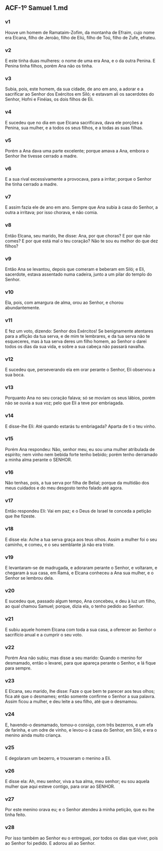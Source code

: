 ## ACF-1º Samuel 1.md
### v1
 Houve um homem de Ramataim-Zofim, da montanha de Efraim, cujo nome era Elcana, filho de Jeroão, filho de Eliú, filho de Toú, filho de Zufe, efrateu.
### v2
 E este tinha duas mulheres: o nome de uma era Ana, e o da outra Penina. E Penina tinha filhos, porém Ana não os tinha.
### v3
 Subia, pois, este homem, da sua cidade, de ano em ano, a adorar e a sacrificar ao Senhor dos Exércitos em Siló; e estavam ali os sacerdotes do Senhor, Hofni e Finéias, os dois filhos de Eli.
### v4
 E sucedeu que no dia em que Elcana sacrificava, dava ele porções a Penina, sua mulher, e a todos os seus filhos, e a todas as suas filhas.
### v5
 Porém a Ana dava uma parte excelente; porque amava a Ana, embora o Senhor lhe tivesse cerrado a madre.
### v6
 E a sua rival excessivamente a provocava, para a irritar; porque o Senhor lhe tinha cerrado a madre.
### v7
 E assim fazia ele de ano em ano. Sempre que Ana subia à casa do Senhor, a outra a irritava; por isso chorava, e não comia.
### v8
 Então Elcana, seu marido, lhe disse: Ana, por que choras? E por que não comes? E por que está mal o teu coração? Não te sou eu melhor do que dez filhos?
### v9
 Então Ana se levantou, depois que comeram e beberam em Siló; e Eli, sacerdote, estava assentado numa cadeira, junto a um pilar do templo do Senhor.
### v10
 Ela, pois, com amargura de alma, orou ao Senhor, e chorou abundantemente.
### v11
 E fez um voto, dizendo: Senhor dos Exércitos! Se benignamente atentares para a aflição da tua serva, e de mim te lembrares, e da tua serva não te esqueceres, mas à tua serva deres um filho homem, ao Senhor o darei todos os dias da sua vida, e sobre a sua cabeça não passará navalha.
### v12
 E sucedeu que, perseverando ela em orar perante o Senhor, Eli observou a sua boca.
### v13
 Porquanto Ana no seu coração falava; só se moviam os seus lábios, porém não se ouvia a sua voz; pelo que Eli a teve por embriagada.
### v14
 E disse-lhe Eli: Até quando estarás tu embriagada? Aparta de ti o teu vinho.
### v15
 Porém Ana respondeu: Não, senhor meu, eu sou uma mulher atribulada de espírito; nem vinho nem bebida forte tenho bebido; porém tenho derramado a minha alma perante o SENHOR.
### v16
 Não tenhas, pois, a tua serva por filha de Belial; porque da multidão dos meus cuidados e do meu desgosto tenho falado até agora.
### v17
 Então respondeu Eli: Vai em paz; e o Deus de Israel te conceda a petição que lhe fizeste.
### v18
 E disse ela: Ache a tua serva graça aos teus olhos. Assim a mulher foi o seu caminho, e comeu, e o seu semblante já não era triste.
### v19
 E levantaram-se de madrugada, e adoraram perante o Senhor, e voltaram, e chegaram à sua casa, em Ramá, e Elcana conheceu a Ana sua mulher, e o Senhor se lembrou dela.
### v20
 E sucedeu que, passado algum tempo, Ana concebeu, e deu à luz um filho, ao qual chamou Samuel; porque, dizia ela, o tenho pedido ao Senhor.
### v21
 E subiu aquele homem Elcana com toda a sua casa, a oferecer ao Senhor o sacrifício anual e a cumprir o seu voto.
### v22
 Porém Ana não subiu; mas disse a seu marido: Quando o menino for desmamado, então o levarei, para que apareça perante o Senhor, e lá fique para sempre.
### v23
 E Elcana, seu marido, lhe disse: Faze o que bem te parecer aos teus olhos; fica até que o desmames; então somente confirme o Senhor a sua palavra. Assim ficou a mulher, e deu leite a seu filho, até que o desmamou.
### v24
 E, havendo-o desmamado, tomou-o consigo, com três bezerros, e um efa de farinha, e um odre de vinho, e levou-o à casa do Senhor, em Siló, e era o menino ainda muito criança.
### v25
 E degolaram um bezerro, e trouxeram o menino a Eli.
### v26
 E disse ela: Ah, meu senhor, viva a tua alma, meu senhor; eu sou aquela mulher que aqui esteve contigo, para orar ao SENHOR.
### v27
 Por este menino orava eu; e o Senhor atendeu à minha petição, que eu lhe tinha feito.
### v28
 Por isso também ao Senhor eu o entreguei, por todos os dias que viver, pois ao Senhor foi pedido. E adorou ali ao Senhor.
